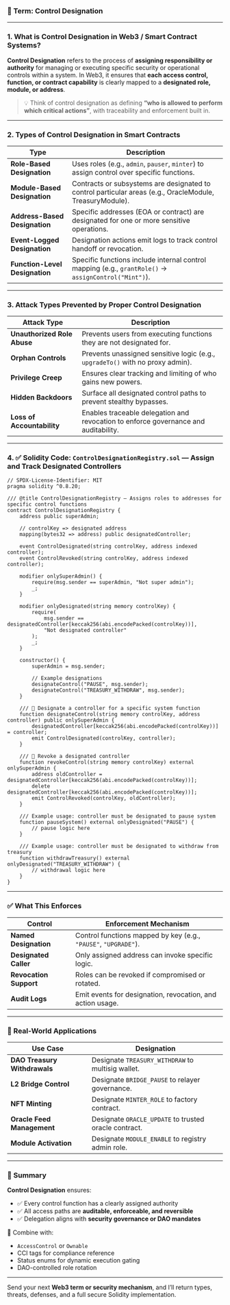 ### 🔐 Term: **Control Designation**

---

### 1. **What is Control Designation in Web3 / Smart Contract Systems?**

**Control Designation** refers to the process of **assigning responsibility or authority** for managing or executing specific security or operational controls within a system. In Web3, it ensures that **each access control, function, or contract capability** is clearly mapped to a **designated role, module, or address**.

> 💡 Think of control designation as defining **“who is allowed to perform which critical actions”**, with traceability and enforcement built in.

---

### 2. **Types of Control Designation in Smart Contracts**

| Type                           | Description                                                                                              |
| ------------------------------ | -------------------------------------------------------------------------------------------------------- |
| **Role-Based Designation**     | Uses roles (e.g., `admin`, `pauser`, `minter`) to assign control over specific functions.                |
| **Module-Based Designation**   | Contracts or subsystems are designated to control particular areas (e.g., OracleModule, TreasuryModule). |
| **Address-Based Designation**  | Specific addresses (EOA or contract) are designated for one or more sensitive operations.                |
| **Event-Logged Designation**   | Designation actions emit logs to track control handoff or revocation.                                    |
| **Function-Level Designation** | Specific functions include internal control mapping (e.g., `grantRole()` → `assignControl("Mint")`).     |

---

### 3. **Attack Types Prevented by Proper Control Designation**

| Attack Type                 | Description                                                                         |
| --------------------------- | ----------------------------------------------------------------------------------- |
| **Unauthorized Role Abuse** | Prevents users from executing functions they are not designated for.                |
| **Orphan Controls**         | Prevents unassigned sensitive logic (e.g., `upgradeTo()` with no proxy admin).      |
| **Privilege Creep**         | Ensures clear tracking and limiting of who gains new powers.                        |
| **Hidden Backdoors**        | Surface all designated control paths to prevent stealthy bypasses.                  |
| **Loss of Accountability**  | Enables traceable delegation and revocation to enforce governance and auditability. |

---

### 4. ✅ Solidity Code: `ControlDesignationRegistry.sol` — Assign and Track Designated Controllers

```solidity
// SPDX-License-Identifier: MIT
pragma solidity ^0.8.20;

/// @title ControlDesignationRegistry — Assigns roles to addresses for specific control functions
contract ControlDesignationRegistry {
    address public superAdmin;

    // controlKey => designated address
    mapping(bytes32 => address) public designatedController;

    event ControlDesignated(string controlKey, address indexed controller);
    event ControlRevoked(string controlKey, address indexed controller);

    modifier onlySuperAdmin() {
        require(msg.sender == superAdmin, "Not super admin");
        _;
    }

    modifier onlyDesignated(string memory controlKey) {
        require(
            msg.sender == designatedController[keccak256(abi.encodePacked(controlKey))],
            "Not designated controller"
        );
        _;
    }

    constructor() {
        superAdmin = msg.sender;

        // Example designations
        designateControl("PAUSE", msg.sender);
        designateControl("TREASURY_WITHDRAW", msg.sender);
    }

    /// 🔐 Designate a controller for a specific system function
    function designateControl(string memory controlKey, address controller) public onlySuperAdmin {
        designatedController[keccak256(abi.encodePacked(controlKey))] = controller;
        emit ControlDesignated(controlKey, controller);
    }

    /// 🔐 Revoke a designated controller
    function revokeControl(string memory controlKey) external onlySuperAdmin {
        address oldController = designatedController[keccak256(abi.encodePacked(controlKey))];
        delete designatedController[keccak256(abi.encodePacked(controlKey))];
        emit ControlRevoked(controlKey, oldController);
    }

    /// Example usage: controller must be designated to pause system
    function pauseSystem() external onlyDesignated("PAUSE") {
        // pause logic here
    }

    /// Example usage: controller must be designated to withdraw from treasury
    function withdrawTreasury() external onlyDesignated("TREASURY_WITHDRAW") {
        // withdrawal logic here
    }
}
```

---

### ✅ What This Enforces

| Control                | Enforcement Mechanism                                           |
| ---------------------- | --------------------------------------------------------------- |
| **Named Designation**  | Control functions mapped by key (e.g., `"PAUSE"`, `"UPGRADE"`). |
| **Designated Caller**  | Only assigned address can invoke specific logic.                |
| **Revocation Support** | Roles can be revoked if compromised or rotated.                 |
| **Audit Logs**         | Emit events for designation, revocation, and action usage.      |

---

### 🔐 Real-World Applications

| Use Case                     | Designation                                           |
| ---------------------------- | ----------------------------------------------------- |
| **DAO Treasury Withdrawals** | Designate `TREASURY_WITHDRAW` to multisig wallet.     |
| **L2 Bridge Control**        | Designate `BRIDGE_PAUSE` to relayer governance.       |
| **NFT Minting**              | Designate `MINTER_ROLE` to factory contract.          |
| **Oracle Feed Management**   | Designate `ORACLE_UPDATE` to trusted oracle contract. |
| **Module Activation**        | Designate `MODULE_ENABLE` to registry admin role.     |

---

### 🧠 Summary

**Control Designation** ensures:

* ✅ Every control function has a clearly assigned authority
* ✅ All access paths are **auditable, enforceable, and reversible**
* ✅ Delegation aligns with **security governance or DAO mandates**

🧩 Combine with:

* `AccessControl` or `Ownable`
* CCI tags for compliance reference
* Status enums for dynamic execution gating
* DAO-controlled role rotation

---

Send your next **Web3 term or security mechanism**, and I’ll return types, threats, defenses, and a full secure Solidity implementation.
